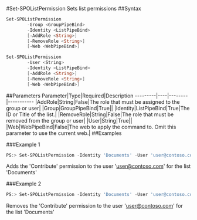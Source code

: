 #Set-SPOListPermission
Sets list permissions
##Syntax
```powershell
Set-SPOListPermission
        -Group <GroupPipeBind>
        -Identity <ListPipeBind>
        [-AddRole <String>]
        [-RemoveRole <String>]
        [-Web <WebPipeBind>]
```


```powershell
Set-SPOListPermission
        -User <String>
        -Identity <ListPipeBind>
        [-AddRole <String>]
        [-RemoveRole <String>]
        [-Web <WebPipeBind>]
```


##Parameters
Parameter|Type|Required|Description
---------|----|--------|-----------
|AddRole|String|False|The role that must be assigned to the group or user|
|Group|GroupPipeBind|True||
|Identity|ListPipeBind|True|The ID or Title of the list.|
|RemoveRole|String|False|The role that must be removed from the group or user|
|User|String|True||
|Web|WebPipeBind|False|The web to apply the command to. Omit this parameter to use the current web.|
##Examples

###Example 1
```powershell
PS:> Set-SPOListPermission -Identity 'Documents' -User 'user@contoso.com' -AddRole 'Contribute'
```
Adds the 'Contribute' permission to the user 'user@contoso.com' for the list 'Documents'

###Example 2
```powershell
PS:> Set-SPOListPermission -Identity 'Documents' -User 'user@contoso.com' -RemoveRole 'Contribute'
```
Removes the 'Contribute' permission to the user 'user@contoso.com' for the list 'Documents'
